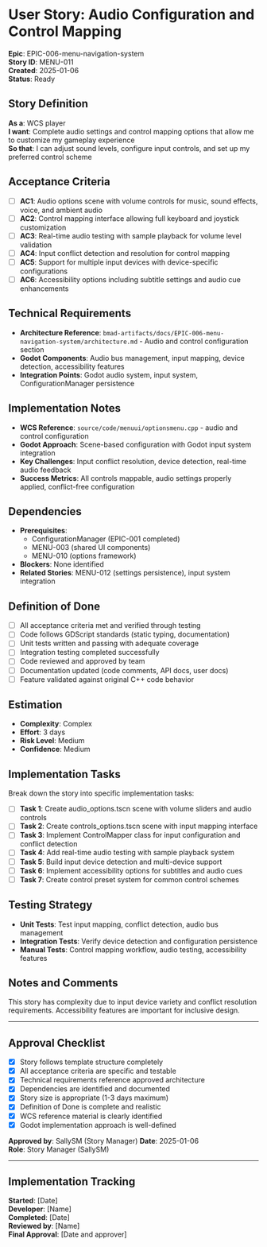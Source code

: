 # User Story: Audio Configuration and Control Mapping

**Epic**: EPIC-006-menu-navigation-system  
**Story ID**: MENU-011  
**Created**: 2025-01-06  
**Status**: Ready

## Story Definition
**As a**: WCS player  
**I want**: Complete audio settings and control mapping options that allow me to customize my gameplay experience  
**So that**: I can adjust sound levels, configure input controls, and set up my preferred control scheme

## Acceptance Criteria
- [ ] **AC1**: Audio options scene with volume controls for music, sound effects, voice, and ambient audio
- [ ] **AC2**: Control mapping interface allowing full keyboard and joystick customization
- [ ] **AC3**: Real-time audio testing with sample playback for volume level validation
- [ ] **AC4**: Input conflict detection and resolution for control mapping
- [ ] **AC5**: Support for multiple input devices with device-specific configurations
- [ ] **AC6**: Accessibility options including subtitle settings and audio cue enhancements

## Technical Requirements
- **Architecture Reference**: `bmad-artifacts/docs/EPIC-006-menu-navigation-system/architecture.md` - Audio and control configuration section
- **Godot Components**: Audio bus management, input mapping, device detection, accessibility features
- **Integration Points**: Godot audio system, input system, ConfigurationManager persistence

## Implementation Notes
- **WCS Reference**: `source/code/menuui/optionsmenu.cpp` - audio and control configuration
- **Godot Approach**: Scene-based configuration with Godot input system integration
- **Key Challenges**: Input conflict resolution, device detection, real-time audio feedback
- **Success Metrics**: All controls mappable, audio settings properly applied, conflict-free configuration

## Dependencies
- **Prerequisites**: 
  - ConfigurationManager (EPIC-001 completed)
  - MENU-003 (shared UI components)
  - MENU-010 (options framework)
- **Blockers**: None identified
- **Related Stories**: MENU-012 (settings persistence), input system integration

## Definition of Done
- [ ] All acceptance criteria met and verified through testing
- [ ] Code follows GDScript standards (static typing, documentation)
- [ ] Unit tests written and passing with adequate coverage
- [ ] Integration testing completed successfully
- [ ] Code reviewed and approved by team
- [ ] Documentation updated (code comments, API docs, user docs)
- [ ] Feature validated against original C++ code behavior

## Estimation
- **Complexity**: Complex
- **Effort**: 3 days
- **Risk Level**: Medium
- **Confidence**: Medium

## Implementation Tasks
Break down the story into specific implementation tasks:
- [ ] **Task 1**: Create audio_options.tscn scene with volume sliders and audio controls
- [ ] **Task 2**: Create controls_options.tscn scene with input mapping interface
- [ ] **Task 3**: Implement ControlMapper class for input configuration and conflict detection
- [ ] **Task 4**: Add real-time audio testing with sample playback system
- [ ] **Task 5**: Build input device detection and multi-device support
- [ ] **Task 6**: Implement accessibility options for subtitles and audio cues
- [ ] **Task 7**: Create control preset system for common control schemes

## Testing Strategy
- **Unit Tests**: Test input mapping, conflict detection, audio bus management
- **Integration Tests**: Verify device detection and configuration persistence
- **Manual Tests**: Control mapping workflow, audio testing, accessibility features

## Notes and Comments
This story has complexity due to input device variety and conflict resolution requirements. Accessibility features are important for inclusive design.

---

## Approval Checklist
- [x] Story follows template structure completely
- [x] All acceptance criteria are specific and testable
- [x] Technical requirements reference approved architecture
- [x] Dependencies are identified and documented
- [x] Story size is appropriate (1-3 days maximum)
- [x] Definition of Done is complete and realistic
- [x] WCS reference material is clearly identified
- [x] Godot implementation approach is well-defined

**Approved by**: SallySM (Story Manager) **Date**: 2025-01-06  
**Role**: Story Manager (SallySM)

---

## Implementation Tracking
**Started**: [Date]  
**Developer**: [Name]  
**Completed**: [Date]  
**Reviewed by**: [Name]  
**Final Approval**: [Date and approver]